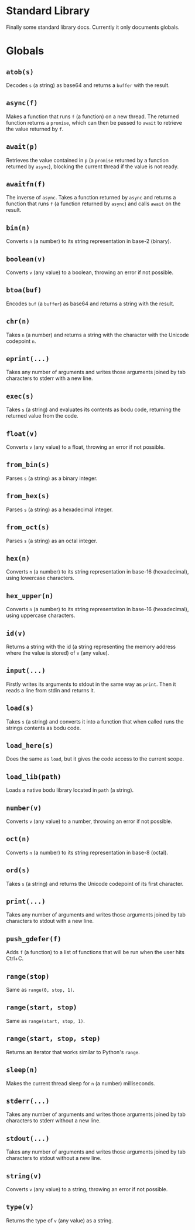 # Standard Library

Finally some standard library docs. Currently it only documents globals.

# Globals

## `atob(s)`

Decodes `s` (a string) as base64 and returns a `buffer` with the result.

## `async(f)`

Makes a function that runs `f` (a function) on a new thread. The returned function returns a `promise`, which can then be passed to `await` to retrieve the value returned by `f`.

## `await(p)`

Retrieves the value contained in `p` (a `promise` returned by a function returned by `async`), blocking the current thread if the value is not ready.

## `awaitfn(f)`

The inverse of `async`. Takes a function returned by `async` and returns a function that runs `f` (a function returned by `async`) and calls `await` on the result.

## `bin(n)`

Converts `n` (a number) to its string representation in base-2 (binary).

## `boolean(v)`

Converts `v` (any value) to a boolean, throwing an error if not possible.

## `btoa(buf)`

Encodes `buf` (a `buffer`) as base64 and returns a string with the result.

## `chr(n)`

Takes `n` (a number) and returns a string with the character with the Unicode codepoint `n`.

## `eprint(...)`

Takes any number of arguments and writes those arguments joined by tab characters to stderr with a new line.

## `exec(s)`

Takes `s` (a string) and evaluates its contents as bodu code, returning the returned value from the code.

## `float(v)`

Converts `v` (any value) to a float, throwing an error if not possible.

## `from_bin(s)`

Parses `s` (a string) as a binary integer.

## `from_hex(s)`

Parses `s` (a string) as a hexadecimal integer.

## `from_oct(s)`

Parses `s` (a string) as an octal integer.

## `hex(n)`

Converts `n` (a number) to its string representation in base-16 (hexadecimal), using lowercase characters.

## `hex_upper(n)`

Converts `n` (a number) to its string representation in base-16 (hexadecimal), using uppercase characters.

## `id(v)`

Returns a string with the id (a string representing the memory address where the value is stored) of `v` (any value).

## `input(...)`

Firstly writes its arguments to stdout in the same way as `print`. Then it reads a line from stdin and returns it.

## `load(s)`

Takes `s` (a string) and converts it into a function that when called runs the strings contents as bodu code.

## `load_here(s)`

Does the same as `load`, but it gives the code access to the current scope.

## `load_lib(path)`

Loads a native bodu library located in `path` (a string).

## `number(v)`

Converts `v` (any value) to a number, throwing an error if not possible.

## `oct(n)`

Converts `n` (a number) to its string representation in base-8 (octal).

## `ord(s)`

Takes `s` (a string) and returns the Unicode codepoint of its first character.

## `print(...)`

Takes any number of arguments and writes those arguments joined by tab characters to stdout with a new line.

## `push_gdefer(f)`

Adds `f` (a function) to a list of functions that will be run when the user hits Ctrl+C.

## `range(stop)`

Same as `range(0, stop, 1)`.

## `range(start, stop)`

Same as `range(start, stop, 1)`.

## `range(start, stop, step)`

Returns an iterator that works similar to Python's `range`.

## `sleep(n)`

Makes the current thread sleep for `n` (a number) milliseconds.

## `stderr(...)`

Takes any number of arguments and writes those arguments joined by tab characters to stderr without a new line.

## `stdout(...)`

Takes any number of arguments and writes those arguments joined by tab characters to stdout without a new line.

## `string(v)`

Converts `v` (any value) to a string, throwing an error if not possible.

## `type(v)`

Returns the type of `v` (any value) as a string.